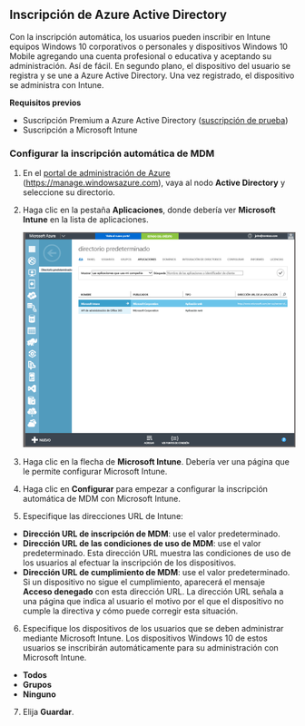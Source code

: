 ## Inscripción de Azure Active Directory

Con la inscripción automática, los usuarios pueden inscribir en Intune equipos Windows 10 corporativos o personales y dispositivos Windows 10 Mobile agregando una cuenta profesional o educativa y aceptando su administración. Así de fácil. En segundo plano, el dispositivo del usuario se registra y se une a Azure Active Directory. Una vez registrado, el dispositivo se administra con Intune.

**Requisitos previos**
- Suscripción Premium a Azure Active Directory ([suscripción de prueba](http://go.microsoft.com/fwlink/?LinkID=816845))
- Suscripción a Microsoft Intune


### Configurar la inscripción automática de MDM

1. En el [portal de administración de Azure](https://manage.windowsazure.com) (https://manage.windowsazure.com), vaya al nodo **Active Directory** y seleccione su directorio.

2. Haga clic en la pestaña **Aplicaciones**, donde debería ver **Microsoft Intune** en la lista de aplicaciones.

    ![Aplicaciones de Azure AD con Microsoft Intune](../media/aad-intune-app.png)

3. Haga clic en la flecha de **Microsoft Intune**. Debería ver una página que le permite configurar Microsoft Intune.

4. Haga clic en **Configurar** para empezar a configurar la inscripción automática de MDM con Microsoft Intune.

5. Especifique las direcciones URL de Intune:

  - **Dirección URL de inscripción de MDM**: use el valor predeterminado.
  - **Dirección URL de las condiciones de uso de MDM**: use el valor predeterminado. Esta dirección URL muestra las condiciones de uso de los usuarios al efectuar la inscripción de los dispositivos.
  - **Dirección URL de cumplimiento de MDM**: use el valor predeterminado. Si un dispositivo no sigue el cumplimiento, aparecerá el mensaje **Acceso denegado** con esta dirección URL. La dirección URL señala a una página que indica al usuario el motivo por el que el dispositivo no cumple la directiva y cómo puede corregir esta situación.

6.  Especifique los dispositivos de los usuarios que se deben administrar mediante Microsoft Intune. Los dispositivos Windows 10 de estos usuarios se inscribirán automáticamente para su administración con Microsoft Intune.

  - **Todos**
  - **Grupos**
  - **Ninguno**

7. Elija **Guardar**.


<!--HONumber=Oct16_HO2-->


